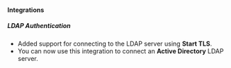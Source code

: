 
#### Integrations
##### LDAP Authentication
- Added support for connecting to the LDAP server using **Start TLS**.
- You can now use this integration to connect an **Active Directory** LDAP server. 
